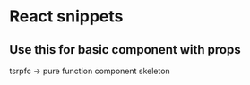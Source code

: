 # React snippets

## Use this for basic component with props

tsrpfc -> pure function component skeleton
